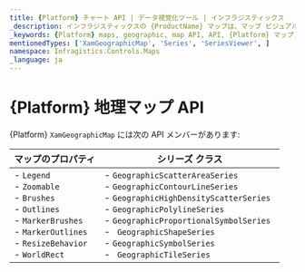 ```yaml
---
title: {Platform} チャート API | データ視覚化ツール | インフラジスティックス
_description: インフラジスティックスの {ProductName} マップは、マップ ビジュアルを構成およびスタイル設定するための便利な API を提供します。
_keywords: {Platform} maps, geographic, map API, API, {Platform} マップ, 地理, マップ API, API, {ProductName}
mentionedTypes: ['XamGeographicMap', 'Series', 'SeriesViewer', ]
namespace: Infragistics.Controls.Maps
_language: ja
---
```


# {Platform} 地理マップ API

{Platform} `XamGeographicMap` には次の API メンバーがあります:

| マップのプロパティ | シリーズ クラス |
| ---------------|------------- |
| - `Legend` <br> - `Zoomable`  <br> - `Brushes` <br> - `Outlines` <br> - `MarkerBrushes` <br> - `MarkerOutlines` <br> - `ResizeBehavior` <br> - `WorldRect` <br>  | - `GeographicScatterAreaSeries` <br> -  `GeographicContourLineSeries` <br> - `GeographicHighDensityScatterSeries` <br> - `GeographicPolylineSeries` <br> - `GeographicProportionalSymbolSeries ` <br> - ` GeographicShapeSeries` <br> - `GeographicSymbolSeries` <br> - ` GeographicTileSeries` <br> |





